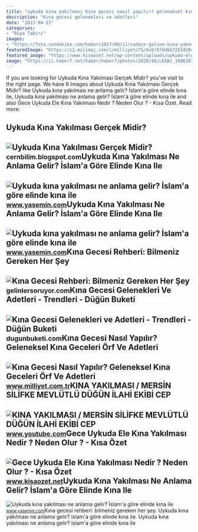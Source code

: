 ```yaml
---
title: "uykuda kina yakilmasi Kına gecesi nasıl yapılır? geleneksel kına geceleri örf ve adetleri"
description: "Kına gecesi gelenekleri ve adetleri"
date: "2023-04-11"
categories:
- "Ruya Tabiri"
images:
- "https://foto.sondakika.com/haber/2017/08/11/sadece-geline-kina-yakmayin-9920685_924_o.jpg"
featuredImage: "https://i2.milimaj.com/i/milliyet/75/0x0/5f8d6b725542841c8865266d.jpg"
featured_image: "https://www.kisaozet.net/wp-content/uploads/uykuda-ele-kina.jpg"
image: "https://i1.haber7.net/haber/haber7/photos/2020/48/LKXBz_1606307936_8169.jpg"
---
```


If you are looking for Uykuda Kına Yakılması Gerçek Midir? you've visit to the right page. We have 9 Images about Uykuda Kına Yakılması Gerçek Midir? like Uykuda kına yakılması ne anlama gelir? İslam'a göre elinde kına ile, Uykuda kına yakılması ne anlama gelir? İslam'a göre elinde kına ile and also Gece Uykuda Ele Kına Yakılması Nedir ? Neden Olur ? - Kısa Özet. Read more:

Uykuda Kına Yakılması Gerçek Midir?
-----------------------------------

 ![Uykuda Kına Yakılması Gerçek Midir?](https://foto.sondakika.com/haber/2017/08/11/sadece-geline-kina-yakmayin-9920685_924_o.jpg) <small>cernbilim.blogspot.com</small>Uykuda Kına Yakılması Ne Anlama Gelir? İslam'a Göre Elinde Kına Ile
-------------------------------------------------------------------

 ![Uykuda kına yakılması ne anlama gelir? İslam'a göre elinde kına ile](https://i20.haber7.net/resize/1300x731/haber/haber7/photos/2022/25/uykuda_kina_yakilmasi_ne_anlama_gelir_islama_gore_elinde_kina_ile_uyanmak_1656247025_3864.jpg) <small>www.yasemin.com</small>Uykuda Kına Yakılması Ne Anlama Gelir? İslam'a Göre Elinde Kına Ile
-------------------------------------------------------------------

 ![Uykuda kına yakılması ne anlama gelir? İslam'a göre elinde kına ile](https://i1.haber7.net/haber/haber7/photos/2020/39/Hz81Q_1601020098_785.jpg) <small>www.yasemin.com</small>Kına Gecesi Rehberi: Bilmeniz Gereken Her Şey
---------------------------------------------

 ![Kına Gecesi Rehberi: Bilmeniz Gereken Her Şey](https://prismic-io.s3.amazonaws.com/gelinler-soruyor/4eab7302-71fe-4503-8829-857aac218ec6_kina_yakilmasi.jpg) <small>gelinlersoruyor.com</small>Kına Gecesi Gelenekleri Ve Adetleri - Trendleri - Düğün Buketi
--------------------------------------------------------------

 ![Kına Gecesi Gelenekleri ve Adetleri - Trendleri - Düğün Buketi](https://cdn1.dugunbuketi.com/wp-content/uploads/2019/04/10022756/kina-gecesi-gelenekleri-adetleri-3.jpg) <small>dugunbuketi.com</small>Kına Gecesi Nasıl Yapılır? Geleneksel Kına Geceleri Örf Ve Adetleri
-------------------------------------------------------------------

 ![Kına Gecesi Nasıl Yapılır? Geleneksel Kına Geceleri Örf Ve Adetleri](https://i2.milimaj.com/i/milliyet/75/0x0/5f8d6b725542841c8865266d.jpg) <small>www.milliyet.com.tr</small>KINA YAKILMASI / MERSİN SİLİFKE MEVLÜTLÜ DÜĞÜN İLAHİ EKİBİ CEP
--------------------------------------------------------------

 ![KINA YAKILMASI / MERSİN SİLİFKE MEVLÜTLÜ DÜĞÜN İLAHİ EKİBİ CEP](https://i.ytimg.com/vi/7b8O_pRhgoY/maxresdefault.jpg) <small>www.youtube.com</small>Gece Uykuda Ele Kına Yakılması Nedir ? Neden Olur ? - Kısa Özet
---------------------------------------------------------------

 ![Gece Uykuda Ele Kına Yakılması Nedir ? Neden Olur ? - Kısa Özet](https://www.kisaozet.net/wp-content/uploads/uykuda-ele-kina.jpg) <small>www.kisaozet.net</small>Uykuda Kına Yakılması Ne Anlama Gelir? İslam'a Göre Elinde Kına Ile
-------------------------------------------------------------------

 ![Uykuda kına yakılması ne anlama gelir? İslam'a göre elinde kına ile](https://i1.haber7.net/haber/haber7/photos/2020/48/LKXBz_1606307936_8169.jpg) <small>www.yasemin.com</small>Kına gecesi rehberi: bilmeniz gereken her şey. Uykuda kına yakılması ne anlama gelir? i̇slam'a göre elinde kına ile. Uykuda kına yakılması ne anlama gelir? i̇slam'a göre elinde kına ile
